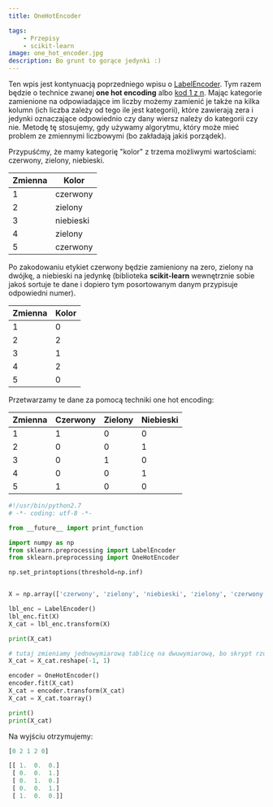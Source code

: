 ```yaml
---
title: OneHotEncoder

tags:
    - Przepisy
    - scikit-learn
image: one_hot_encoder.jpg
description: Bo grunt to gorące jedynki :)
---
```

Ten wpis jest kontynuacją poprzedniego wpisu o [LabelEncoder](/2016/09/10/label-encoder). Tym razem będzie o technice zwanej __one hot encoding__ albo [kod 1 z n](https://pl.wikipedia.org/wiki/Kod_1_z_n). Mając kategorie zamienione na odpowiadające im liczby możemy zamienić je także na kilka kolumn (ich liczba zależy od tego ile jest kategorii), które zawierają zera i jedynki oznaczające odpowiednio czy dany wiersz należy do kategorii czy nie. Metodę tę stosujemy, gdy używamy algorytmu, który może mieć problem ze zmiennymi liczbowymi (bo zakładają jakiś porządek).

<!-- truncate -->

Przypuśćmy, że mamy kategorię "kolor" z trzema możliwymi wartościami: czerwony, zielony, niebieski.

| Zmienna | Kolor     |
| ------- | --------- |
| 1       | czerwony  |
| 2       | zielony   |
| 3       | niebieski |
| 4       | zielony   |
| 5       | czerwony  |

Po zakodowaniu etykiet czerwony będzie zamieniony na zero, zielony na dwójkę, a niebieski na jedynkę (biblioteka __scikit-learn__ wewnętrznie sobie jakoś sortuje te dane i dopiero tym posortowanym danym przypisuje odpowiedni numer).

| Zmienna | Kolor     |
| ------- | --------- |
| 1       | 0         |
| 2       | 2         |
| 3       | 1         |
| 4       | 2         |
| 5       | 0         |

Przetwarzamy te dane za pomocą techniki one hot encoding:


| Zmienna | Czerwony  | Zielony | Niebieski |
| ------- | --------- | ------- | --------- |
| 1       | 1         | 0       | 0         |
| 2       | 0         | 0       | 1         |
| 3       | 0         | 1       | 0         |
| 4       | 0         | 0       | 1         |
| 5       | 1         | 0       | 0         |

```python
#!/usr/bin/python2.7
# -*- coding: utf-8 -*-

from __future__ import print_function

import numpy as np
from sklearn.preprocessing import LabelEncoder
from sklearn.preprocessing import OneHotEncoder

np.set_printoptions(threshold=np.inf)


X = np.array(['czerwony', 'zielony', 'niebieski', 'zielony', 'czerwony'])

lbl_enc = LabelEncoder()
lbl_enc.fit(X)
X_cat = lbl_enc.transform(X)

print(X_cat)

# tutaj zmieniamy jednowymiarową tablicę na dwuwymiarową, bo skrypt rzuca błędem
X_cat = X_cat.reshape(-1, 1)

encoder = OneHotEncoder()
encoder.fit(X_cat)
X_cat = encoder.transform(X_cat)
X_cat = X_cat.toarray()

print()
print(X_cat)
```

Na wyjściu otrzymujemy:

```python
[0 2 1 2 0]

[[ 1.  0.  0.]
 [ 0.  0.  1.]
 [ 0.  1.  0.]
 [ 0.  0.  1.]
 [ 1.  0.  0.]]
```
